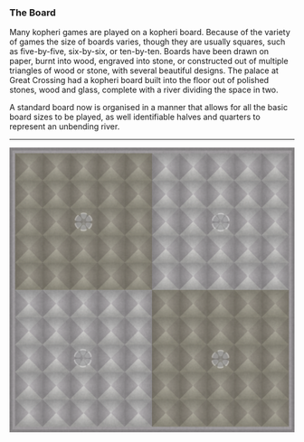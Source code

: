 ### The Board

Many kopheri games are played on a kopheri board.  Because of the variety of games the size of boards varies, though they are usually squares, such as five-by-five, six-by-six, or ten-by-ten.  Boards have been drawn on paper, burnt into wood, engraved into stone, or constructed out of multiple triangles of wood or stone, with several beautiful designs.  The palace at Great Crossing had a kopheri board built into the floor out of polished stones, wood and glass, complete with a river dividing the space in two.

A standard board now is organised in a manner that allows for all the basic board sizes to be played, as well identifiable halves and quarters to represent an unbending river.

---

![The Board|600](/content/media/world/games/board.png)

